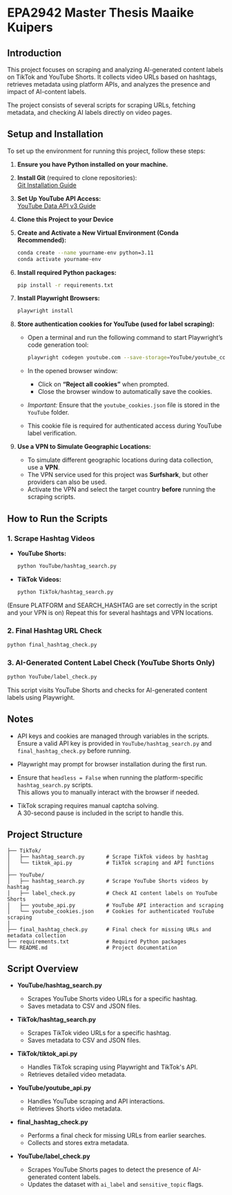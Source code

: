 # EPA2942 Master Thesis Maaike Kuipers

## Introduction
This project focuses on scraping and analyzing AI-generated content labels on TikTok and YouTube Shorts. It collects video URLs based on hashtags, retrieves metadata using platform APIs, and analyzes the presence and impact of AI-content labels.

The project consists of several scripts for scraping URLs, fetching metadata, and checking AI labels directly on video pages.

## Setup and Installation  

To set up the environment for running this project, follow these steps:

1. **Ensure you have Python installed on your machine.**

2. **Install Git** (required to clone repositories):  
   [Git Installation Guide](https://github.com/git-guides/install-git)

3. **Set Up YouTube API Access:**  
   [YouTube Data API v3 Guide](https://developers.google.com/youtube/v3/getting-started)  

4. **Clone this Project to your Device**  

5. **Create and Activate a New Virtual Environment (Conda Recommended):**  
   ```bash
   conda create --name yourname-env python=3.11
   conda activate yourname-env
   ```

6. **Install required Python packages:**  
   ```bash
   pip install -r requirements.txt
   ```
7. **Install Playwright Browsers:**
   ```bash
   playwright install
   ```
8. **Store authentication cookies for YouTube (used for label scraping):**  
   - Open a terminal and run the following command to start Playwright’s code generation tool:  
     ```bash
     playwright codegen youtube.com --save-storage=YouTube/youtube_cookies.json
     ```
   - In the opened browser window:  
     - Click on **“Reject all cookies”** when prompted.  
     - Close the browser window to automatically save the cookies.

   - *Important:* Ensure that the `youtube_cookies.json` file is stored in the `YouTube` folder.  
   - This cookie file is required for authenticated access during YouTube label verification.
  
9. **Use a VPN to Simulate Geographic Locations:**  
   - To simulate different geographic locations during data collection, use a **VPN**.  
   - The VPN service used for this project was **Surfshark**, but other providers can also be used.  
   - Activate the VPN and select the target country **before** running the scraping scripts.

## How to Run the Scripts  

### 1. Scrape Hashtag Videos  

- **YouTube Shorts:**  
  ```bash
  python YouTube/hashtag_search.py
  ```
- **TikTok Videos:**
  ```bash
  python TikTok/hashtag_search.py
  ```
  
(Ensure PLATFORM and SEARCH_HASHTAG are set correctly in the script and your VPN is on) Repeat this for several hashtags and VPN locations.

### 2. Final Hashtag URL Check  
  ```bash
  python final_hashtag_check.py
  ``` 

### 3. AI-Generated Content Label Check (YouTube Shorts Only)
  ```bash
  python YouTube/label_check.py
  ```

This script visits YouTube Shorts and checks for AI-generated content labels using Playwright.

## Notes  

- API keys and cookies are managed through variables in the scripts.  
  Ensure a valid API key is provided in `YouTube/hashtag_search.py` and `final_hashtag_check.py` before running.

- Playwright may prompt for browser installation during the first run.

- Ensure that `headless = False` when running the platform-specific `hashtag_search.py` scripts.  
  This allows you to manually interact with the browser if needed.

- TikTok scraping requires manual captcha solving.  
  A 30-second pause is included in the script to handle this.


## Project Structure  
```plaintext
├── TikTok/
│   ├── hashtag_search.py       # Scrape TikTok videos by hashtag
│   └── tiktok_api.py           # TikTok scraping and API functions
│
├── YouTube/
│   ├── hashtag_search.py       # Scrape YouTube Shorts videos by hashtag
│   ├── label_check.py          # Check AI content labels on YouTube Shorts
│   ├── youtube_api.py          # YouTube API interaction and scraping
│   └── youtube_cookies.json    # Cookies for authenticated YouTube scraping
│
├── final_hashtag_check.py      # Final check for missing URLs and metadata collection
├── requirements.txt            # Required Python packages
└── README.md                   # Project documentation
```

## Script Overview  

- **YouTube/hashtag_search.py**  
  - Scrapes YouTube Shorts video URLs for a specific hashtag.  
  - Saves metadata to CSV and JSON files.

- **TikTok/hashtag_search.py**  
  - Scrapes TikTok video URLs for a specific hashtag.  
  - Saves metadata to CSV and JSON files.
 
- **TikTok/tiktok_api.py**  
  - Handles TikTok scraping using Playwright and TikTok's API.  
  - Retrieves detailed video metadata.

- **YouTube/youtube_api.py**  
  - Handles YouTube scraping and API interactions.  
  - Retrieves Shorts video metadata.

- **final_hashtag_check.py**  
  - Performs a final check for missing URLs from earlier searches.  
  - Collects and stores extra metadata.

- **YouTube/label_check.py**  
  - Scrapes YouTube Shorts pages to detect the presence of AI-generated content labels.  
  - Updates the dataset with `ai_label` and `sensitive_topic` flags.
